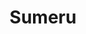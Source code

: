 ---
layout: hero
title: Sumeru
spec:
    - Kraken
    - Puppet
class: Summoner
skill:
    name: Summon Shield Slave
    description: Summons a Bulwark
    stats:
        Cooldown: 60s
---
